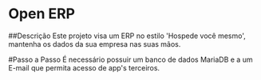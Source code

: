 # Open ERP

##Descrição
Este projeto visa um ERP no estilo 'Hospede você mesmo', mantenha os dados da sua empresa nas suas mãos.

#Passo a Passo
É necessário possuir um banco de dados MariaDB e a um E-mail que permita acesso de app's terceiros.
